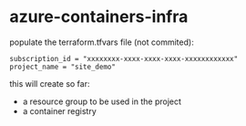 # azure-containers-infra

populate the terraform.tfvars file (not commited):

```
subscription_id = "xxxxxxxx-xxxx-xxxx-xxxx-xxxxxxxxxxxx"
project_name = "site_demo"
```

this will create so far:

* a resource group to be used in the project
* a container registry